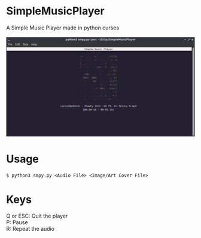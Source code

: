 # SimpleMusicPlayer
A Simple Music Player made in python curses <br /><br />
![ss](screenshots/ss1.png)

# Usage
```
$ python3 smpy.py <Audio File> <Image/Art Cover File>
```

# Keys
Q or ESC: Quit the player <br />
P: Pause <br />
R: Repeat the audio<br />
